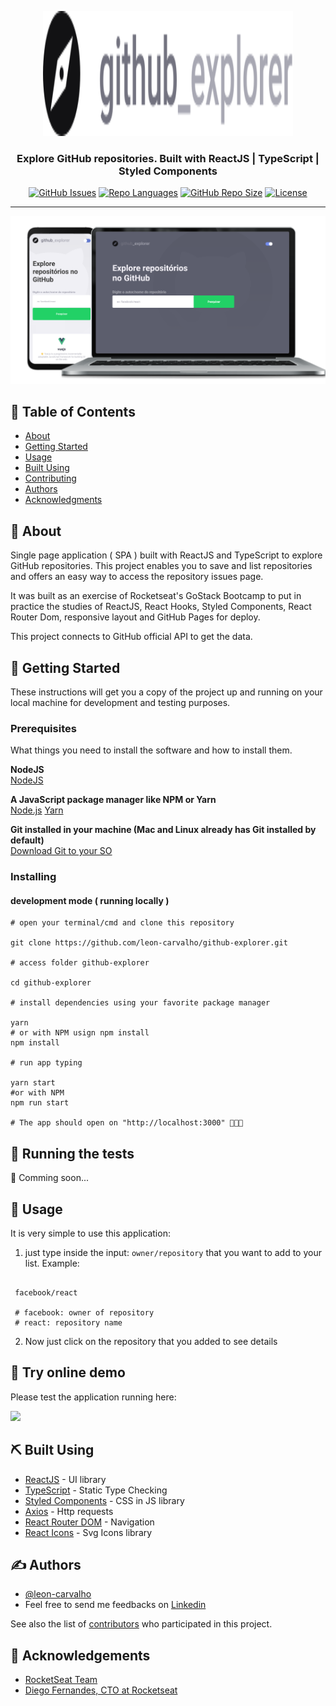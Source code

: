 <p align="center">
  <a href="" rel="noopener">
  <img width=400px height=200px src="./docs/logo.svg" alt="GitHub Explorer logo"></a>
</p>

<h3 align="center">Explore GitHub repositories. Built with ReactJS | TypeScript | Styled Components</h3>

<div align="center">

[![GitHub Issues](https://img.shields.io/github/issues/leon-carvalho/github-explorer.svg)](https://github.com/leon-carvalho/github-explorer/issues)
[![Repo Languages](https://img.shields.io/github/languages/count/leon-carvalho/github-explorer?color=%2304D361.svg)](https://img.shields.io/github/languages/count/leon-carvalho/github-explorer)
[![GitHub Repo Size](https://img.shields.io/github/repo-size/leon-carvalho/github-explorer.svg)](https://github.com/kylelobo/The-Documentation-Compendium/pulls)
[![License](https://img.shields.io/badge/license-MIT-blue.svg)](/LICENSE)

</div>

---

<a align="center">
<img src="./docs/ghexplorer.svg" alt="GitHub Explorer Demo">
</a>

## 📝 Table of Contents

- [About](#about)
- [Getting Started](#getting_started)
- [Usage](#usage)
- [Built Using](#built_using)
- [Contributing](../CONTRIBUTING.md)
- [Authors](#authors)
- [Acknowledgments](#acknowledgement)

## 🧐 About <a name = "about"></a>

Single page application ( SPA ) built with ReactJS and TypeScript to explore GitHub repositories. This project enables you to save and list repositories and offers an easy way to access the repository issues page.

It was built as an exercise of Rocketseat's GoStack Bootcamp to put in practice the studies of ReactJS, React Hooks, Styled Components, React Router Dom, responsive layout and GitHub Pages for deploy.

This project connects to GitHub official API to get the data.

## 🏁 Getting Started <a name = "getting_started"></a>

These instructions will get you a copy of the project up and running on your local machine for development and testing purposes.

### Prerequisites

What things you need to install the software and how to install them.

**NodeJS** <br>
[NodeJS](https://nodejs.org/en/)

**A JavaScript package manager like NPM or Yarn** <br>
[Node.js](https://nodejs.org/en/)
[Yarn](https://yarnpkg.com/pt-BR/docs/install)

**Git installed in your machine (Mac and Linux already has Git installed by default)** <br>
[Download Git to your SO](https://git-scm.com/downloads)

### Installing

#### development mode ( running locally )

```shell
# open your terminal/cmd and clone this repository

git clone https://github.com/leon-carvalho/github-explorer.git

# access folder github-explorer

cd github-explorer

# install dependencies using your favorite package manager

yarn
# or with NPM usign npm install
npm install

# run app typing

yarn start
#or with NPM
npm run start

# The app should open on "http://localhost:3000" 🎉🎉🎉

```

## 🔧 Running the tests <a name = "tests"></a>

🚧 Comming soon...

## 🎈 Usage <a name="usage"></a>

It is very simple to use this application:

1. just type inside the input: `owner/repository` that you want to add to your list. Example:

```shell

 facebook/react

 # facebook: owner of repository
 # react: repository name
```

2. Now just click on the repository that you added to see details

## 🚀 Try online demo <a name = "deployment"></a>

Please test the application running here: <br>

<a href="https://leon-carvalho.github.io/github-explorer/#/">
  <img src="https://img.shields.io/badge/demo-try%20online-blue?style=for-the-badge" />
</a>

## ⛏️ Built Using <a name = "built_using"></a>

- [ReactJS](https://www.google.com/url?sa=t&rct=j&q=&esrc=s&source=web&cd=1&cad=rja&uact=8&ved=2ahUKEwie4-3NjZPpAhU7EbkGHRGZBoQQFjAAegQIExAC&url=https%3A%2F%2Fpt-br.reactjs.org%2F&usg=AOvVaw3IQxnDAV4OTuyk7FEN--qA) - UI library
- [TypeScript](https://www.google.com/url?sa=t&rct=j&q=&esrc=s&source=web&cd=1&cad=rja&uact=8&ved=2ahUKEwi02eObjpPpAhVPIrkGHWAyAycQFjAAegQIARAB&url=https%3A%2F%2Fwww.typescriptlang.org%2F&usg=AOvVaw0CNxTP-CKE5ss0r3aWazpG) - Static Type Checking
- [Styled Components](https://www.google.com/url?sa=t&rct=j&q=&esrc=s&source=web&cd=1&cad=rja&uact=8&ved=2ahUKEwj5n6jJjZPpAhV6LLkGHed1B80QFjAAegQIBxAC&url=https%3A%2F%2Fwww.styled-components.com%2F&usg=AOvVaw0J6heqwwkbKYNkr_2e7jIU) - CSS in JS library
- [Axios](https://www.google.com/url?sa=t&rct=j&q=&esrc=s&source=web&cd=1&cad=rja&uact=8&ved=2ahUKEwjcm422jZPpAhXlH7kGHYk4AK8QFjAAegQIAxAB&url=https%3A%2F%2Fgithub.com%2Faxios%2Faxios&usg=AOvVaw266wVW3XPRY46nOw2ULXdh) - Http requests
- [React Router DOM](https://www.google.com/url?sa=t&rct=j&q=&esrc=s&source=web&cd=1&cad=rja&uact=8&ved=2ahUKEwjEvujUjZPpAhVJIbkGHaNUDdEQFjAAegQIAhAB&url=https%3A%2F%2Freacttraining.com%2Freact-router%2Fweb&usg=AOvVaw39MVbEMEQCl6DDWEkh8tYs) - Navigation
- [React Icons](https://www.google.com/url?sa=t&rct=j&q=&esrc=s&source=web&cd=1&cad=rja&uact=8&ved=2ahUKEwiW56XrjZPpAhUiHbkGHUrjDCMQFjAAegQIARAB&url=https%3A%2F%2Freact-icons.github.io%2Freact-icons%2F&usg=AOvVaw2p26skb8fJ07Tiqs_rtKvr) - Svg Icons library

## ✍️ Authors <a name = "authors"></a>

- [@leon-carvalho](https://github.com/leon-carvalho)
- Feel free to send me feedbacks on [Linkedin](https://www.linkedin.com/in/leonardo-dev/)

See also the list of [contributors](https://github.com/kylelobo/The-Documentation-Compendium/contributors) who participated in this project.

## 🎉 Acknowledgements <a name = "acknowledgement"></a>

- [RocketSeat Team](https://rocketseat.com.br/)
- [Diego Fernandes, CTO at Rocketseat](https://github.com/diego3g)
